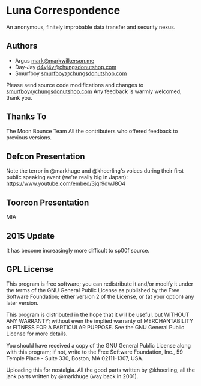 Luna Correspondence
===================

An anonymous, finitely improbable data transfer and security nexus.


## Authors

* Argus <mark@markwilkerson.me>
* Day-Jay <d4yj4y@chungsdonutshop.com>
* Smurfboy <smurfboy@chungsdonutshop.com>

Please send source code modifications and changes to smurfboy@chungsdonutshop.com
Any feedback is warmly welcomed, thank you.


## Thanks To
The Moon Bounce Team
All the contributers who offered feedback to previous versions.

## Defcon Presentation

Note the terror in @markhuge and @khoerling's voices during their first public speaking event (we're really big in Japan):
https://www.youtube.com/embed/3jqr9dwJ8O4

## Toorcon Presentation

MIA

## 2015 Update

It has become increasingly more difficult to sp00f source.

## GPL License
This program is free software; you can redistribute it and/or modify it under the terms of the GNU General
Public License as published by the Free Software Foundation; either version 2 of the License, or (at your option) any later version.

This program is distributed in the hope that it will be useful, but WITHOUT ANY WARRANTY; without even the
implied warranty of MERCHANTABILITY or FITNESS FOR A PARTICULAR PURPOSE.  See the GNU General Public License
for more details.

You should have received a copy of the GNU General Public License along with this program; if not, write to
the Free Software Foundation, Inc., 59 Temple Place - Suite 330, Boston, MA  02111-1307, USA.

Uploading this for nostalgia. All the good parts written by @khoerling, all the jank parts written by @markhuge (way back
in 2001).

